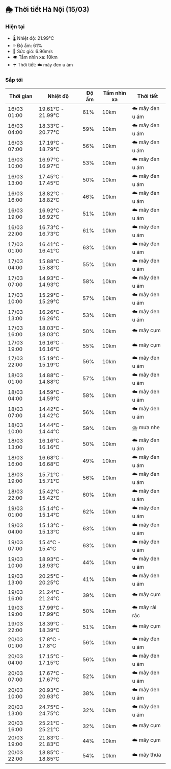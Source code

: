 ## 🌦️ Thời tiết Hà Nội (15/03)

### Hiện tại

- 🌡️ Nhiệt độ: 21.99℃
- 💦 Độ ẩm: 61%
- 💨 Sức gió: 6.96m/s
- 👁️ Tầm nhìn xa: 10km
- ☂️ Thời tiết: ☁️ mây đen u ám

### Sắp tới

| Thời gian | Nhiệt độ | Độ ẩm | Tầm nhìn xa | Thời tiết |
| --- | --- | --- | --- | --- |
| 16/03 01:00 | 19.61℃ - 21.99℃ | 61% | 10km | ☁️ mây đen u ám |
| 16/03 04:00 | 18.33℃ - 20.77℃ | 59% | 10km | ☁️ mây đen u ám |
| 16/03 07:00 | 17.19℃ - 18.79℃ | 56% | 10km | ☁️ mây đen u ám |
| 16/03 10:00 | 16.97℃ - 16.97℃ | 53% | 10km | ☁️ mây đen u ám |
| 16/03 13:00 | 17.45℃ - 17.45℃ | 50% | 10km | ☁️ mây đen u ám |
| 16/03 16:00 | 18.82℃ - 18.82℃ | 46% | 10km | ☁️ mây đen u ám |
| 16/03 19:00 | 16.92℃ - 16.92℃ | 51% | 10km | ☁️ mây đen u ám |
| 16/03 22:00 | 16.73℃ - 16.73℃ | 61% | 10km | ☁️ mây đen u ám |
| 17/03 01:00 | 16.41℃ - 16.41℃ | 63% | 10km | ☁️ mây đen u ám |
| 17/03 04:00 | 15.88℃ - 15.88℃ | 55% | 10km | ☁️ mây đen u ám |
| 17/03 07:00 | 14.93℃ - 14.93℃ | 58% | 10km | ☁️ mây đen u ám |
| 17/03 10:00 | 15.29℃ - 15.29℃ | 57% | 10km | ☁️ mây đen u ám |
| 17/03 13:00 | 16.26℃ - 16.26℃ | 53% | 10km | ☁️ mây đen u ám |
| 17/03 16:00 | 18.03℃ - 18.03℃ | 50% | 10km | ☁️ mây cụm |
| 17/03 19:00 | 16.16℃ - 16.16℃ | 55% | 10km | ☁️ mây cụm |
| 17/03 22:00 | 15.19℃ - 15.19℃ | 56% | 10km | ☁️ mây đen u ám |
| 18/03 01:00 | 14.88℃ - 14.88℃ | 57% | 10km | ☁️ mây đen u ám |
| 18/03 04:00 | 14.59℃ - 14.59℃ | 58% | 10km | ☁️ mây đen u ám |
| 18/03 07:00 | 14.42℃ - 14.42℃ | 56% | 10km | ☁️ mây đen u ám |
| 18/03 10:00 | 14.44℃ - 14.44℃ | 59% | 10km | ⛈️ mưa nhẹ |
| 18/03 13:00 | 16.16℃ - 16.16℃ | 50% | 10km | ☁️ mây đen u ám |
| 18/03 16:00 | 16.68℃ - 16.68℃ | 49% | 10km | ☁️ mây đen u ám |
| 18/03 19:00 | 15.71℃ - 15.71℃ | 56% | 10km | ☁️ mây đen u ám |
| 18/03 22:00 | 15.42℃ - 15.42℃ | 60% | 10km | ☁️ mây đen u ám |
| 19/03 01:00 | 15.14℃ - 15.14℃ | 62% | 10km | ☁️ mây đen u ám |
| 19/03 04:00 | 15.13℃ - 15.13℃ | 63% | 10km | ☁️ mây đen u ám |
| 19/03 07:00 | 15.4℃ - 15.4℃ | 63% | 10km | ☁️ mây đen u ám |
| 19/03 10:00 | 18.93℃ - 18.93℃ | 44% | 10km | ☁️ mây đen u ám |
| 19/03 13:00 | 20.25℃ - 20.25℃ | 41% | 10km | ☁️ mây đen u ám |
| 19/03 16:00 | 21.24℃ - 21.24℃ | 39% | 10km | ☁️ mây cụm |
| 19/03 19:00 | 17.99℃ - 17.99℃ | 50% | 10km | ☁️ mây rải rác |
| 19/03 22:00 | 18.39℃ - 18.39℃ | 51% | 10km | ☁️ mây cụm |
| 20/03 01:00 | 17.8℃ - 17.8℃ | 56% | 10km | ☁️ mây đen u ám |
| 20/03 04:00 | 17.15℃ - 17.15℃ | 56% | 10km | ☁️ mây đen u ám |
| 20/03 07:00 | 17.67℃ - 17.67℃ | 52% | 10km | ☁️ mây đen u ám |
| 20/03 10:00 | 20.93℃ - 20.93℃ | 38% | 10km | ☁️ mây đen u ám |
| 20/03 13:00 | 24.75℃ - 24.75℃ | 32% | 10km | ☁️ mây đen u ám |
| 20/03 16:00 | 25.21℃ - 25.21℃ | 32% | 10km | ☁️ mây cụm |
| 20/03 19:00 | 21.83℃ - 21.83℃ | 44% | 10km | ☁️ mây cụm |
| 20/03 22:00 | 18.85℃ - 18.85℃ | 54% | 10km | ☁️ mây thưa |

